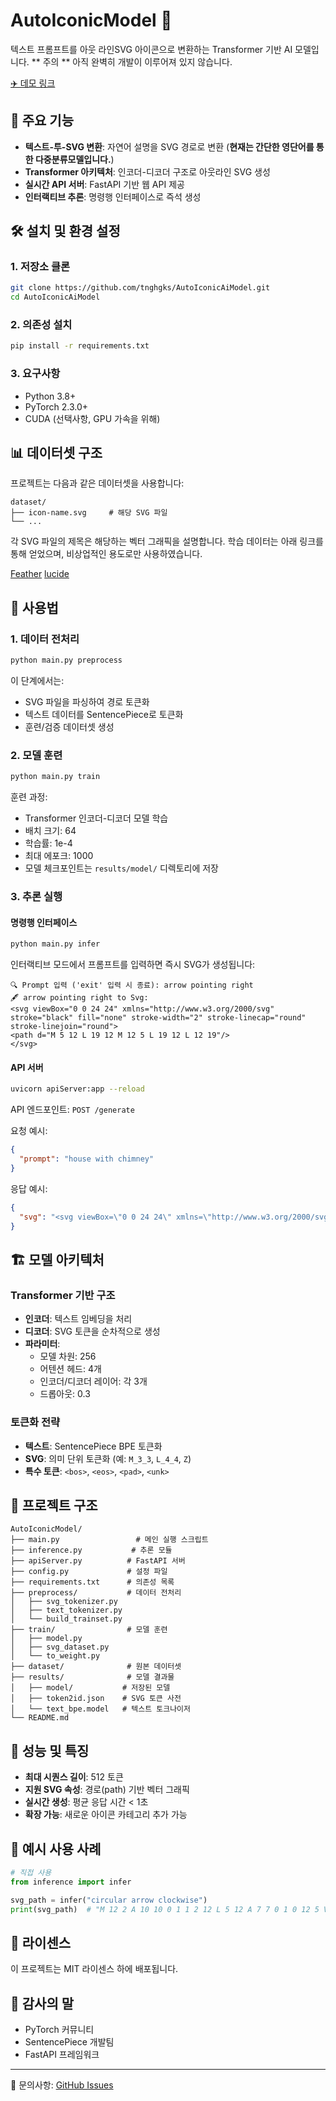 # AutoIconicModel 🎨

텍스트 프롬프트를 아웃 라인SVG 아이콘으로 변환하는 Transformer 기반 AI 모델입니다.
** 주의 ** 아직 완벽히 개발이 이루어져 있지 않습니다.

[✈️ 데모 링크](https://autoiconic-client.netlify.app/)

## 🚀 주요 기능

- **텍스트-투-SVG 변환**: 자연어 설명을 SVG 경로로 변환 (**현재는 간단한 영단어를 통한 다중분류모델입니다.**)
- **Transformer 아키텍처**: 인코더-디코더 구조로 아웃라인 SVG 생성
- **실시간 API 서버**: FastAPI 기반 웹 API 제공
- **인터랙티브 추론**: 명령행 인터페이스로 즉석 생성

## 🛠️ 설치 및 환경 설정

### 1. 저장소 클론
```bash
git clone https://github.com/tnghgks/AutoIconicAiModel.git
cd AutoIconicAiModel
```

### 2. 의존성 설치
```bash
pip install -r requirements.txt
```

### 3. 요구사항
- Python 3.8+
- PyTorch 2.3.0+
- CUDA (선택사항, GPU 가속을 위해)

## 📊 데이터셋 구조

프로젝트는 다음과 같은 데이터셋을 사용합니다:

```
dataset/
├── icon-name.svg     # 해당 SVG 파일
└── ...
```

각 SVG 파일의 제목은 해당하는 벡터 그래픽을 설명합니다.
학습 데이터는 아래 링크를 통해 얻었으며, 비상업적인 용도로만 사용하였습니다.

[Feather](https://feathericons.com/)
[lucide](https://lucide.dev/icons/)



## 🔧 사용법

### 1. 데이터 전처리
```bash
python main.py preprocess
```

이 단계에서는:
- SVG 파일을 파싱하여 경로 토큰화
- 텍스트 데이터를 SentencePiece로 토큰화
- 훈련/검증 데이터셋 생성

### 2. 모델 훈련
```bash
python main.py train
```

훈련 과정:
- Transformer 인코더-디코더 모델 학습
- 배치 크기: 64
- 학습률: 1e-4
- 최대 에포크: 1000
- 모델 체크포인트는 `results/model/` 디렉토리에 저장

### 3. 추론 실행

#### 명령행 인터페이스
```bash
python main.py infer
```

인터랙티브 모드에서 프롬프트를 입력하면 즉시 SVG가 생성됩니다:
```
🔍 Prompt 입력 ('exit' 입력 시 종료): arrow pointing right
🖋 arrow pointing right to Svg:
<svg viewBox="0 0 24 24" xmlns="http://www.w3.org/2000/svg" stroke="black" fill="none" stroke-width="2" stroke-linecap="round" stroke-linejoin="round">
<path d="M 5 12 L 19 12 M 12 5 L 19 12 L 12 19"/>
</svg>
```

#### API 서버
```bash
uvicorn apiServer:app --reload
```

API 엔드포인트: `POST /generate`

요청 예시:
```json
{
  "prompt": "house with chimney"
}
```

응답 예시:
```json
{
  "svg": "<svg viewBox=\"0 0 24 24\" xmlns=\"http://www.w3.org/2000/svg\" stroke=\"black\" fill=\"none\" stroke-width=\"2\" stroke-linecap=\"round\" stroke-linejoin=\"round\"><path d=\"M 3 9 L 12 2 L 21 9 V 20 A 1 1 0 0 1 20 21 H 4 A 1 1 0 0 1 3 20 V 9 Z\"/></svg>"
}
```

## 🏗️ 모델 아키텍처

### Transformer 기반 구조
- **인코더**: 텍스트 임베딩을 처리
- **디코더**: SVG 토큰을 순차적으로 생성
- **파라미터**:
  - 모델 차원: 256
  - 어텐션 헤드: 4개
  - 인코더/디코더 레이어: 각 3개
  - 드롭아웃: 0.3

### 토큰화 전략
- **텍스트**: SentencePiece BPE 토큰화
- **SVG**: 의미 단위 토큰화 (예: `M_3_3`, `L_4_4`, `Z`)
- **특수 토큰**: `<bos>`, `<eos>`, `<pad>`, `<unk>`

## 📁 프로젝트 구조

```
AutoIconicModel/
├── main.py                 # 메인 실행 스크립트
├── inference.py           # 추론 모듈
├── apiServer.py          # FastAPI 서버
├── config.py             # 설정 파일
├── requirements.txt      # 의존성 목록
├── preprocess/           # 데이터 전처리
│   ├── svg_tokenizer.py
│   ├── text_tokenizer.py
│   └── build_trainset.py
├── train/                # 모델 훈련
│   ├── model.py
│   ├── svg_dataset.py
│   └── to_weight.py
├── dataset/              # 원본 데이터셋
├── results/              # 모델 결과물
│   ├── model/           # 저장된 모델
│   ├── token2id.json    # SVG 토큰 사전
│   └── text_bpe.model   # 텍스트 토크나이저
└── README.md
```

## 🎯 성능 및 특징

- **최대 시퀀스 길이**: 512 토큰
- **지원 SVG 속성**: 경로(path) 기반 벡터 그래픽
- **실시간 생성**: 평균 응답 시간 < 1초
- **확장 가능**: 새로운 아이콘 카테고리 추가 가능

## 🔮 예시 사용 사례

```python
# 직접 사용
from inference import infer

svg_path = infer("circular arrow clockwise")
print(svg_path)  # "M 12 2 A 10 10 0 1 1 2 12 L 5 12 A 7 7 0 1 0 12 5 V 2 Z"
```

## 📄 라이센스

이 프로젝트는 MIT 라이센스 하에 배포됩니다.

## 🙏 감사의 말

- PyTorch 커뮤니티
- SentencePiece 개발팀
- FastAPI 프레임워크

---

📧 문의사항: [GitHub Issues](https://github.com/tnghgks/AutoIconicAiModel/issues)